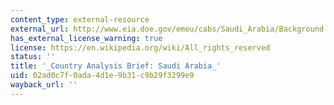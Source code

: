 ```yaml
---
content_type: external-resource
external_url: http://www.eia.doe.gov/emeu/cabs/Saudi_Arabia/Background.html
has_external_license_warning: true
license: https://en.wikipedia.org/wiki/All_rights_reserved
status: ''
title: '_Country Analysis Brief: Saudi Arabia_'
uid: 02ad0c7f-0ada-4d1e-9b31-c9b29f3299e9
wayback_url: ''
---
```

